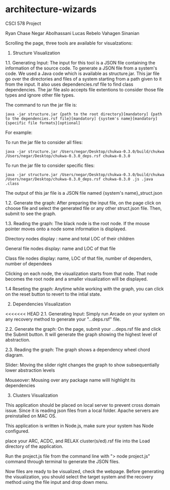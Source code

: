 # architecture-wizards
CSCI 578 Project

Ryan Chase
Negar Abolhassani
Lucas Rebelo
Vahagen Sinanian

Scrolling the page, three tools are available for visualzations:

1. Structure Visualization

1.1. Generating Input: The input for this tool is a JSON file containing the information of the source code. To generate a JSON file from a system's code. We used a Java code which is available as structure.jar. This jar file go over the directories and files of a system starting from a path given to it from the input. It also uses dependencies.rsf file to find class dependencies. The jar file aslo accepts file extentions to consider those file types and ignore other file types. 

The command to run the jar file is:

	java -jar structure.jar {path to the root directory}[mandatory] {path to the dependencies.rsf file}[mandatory] {system's name}[mandatory] {specific file formats}[optional]

For example:

To run the jar file to consider all files: 

	java -jar structure.jar /Users/negar/Desktop/chukwa-0.3.0/build/chukwa /Users/negar/Desktop/chukwa-0.3.0_deps.rsf chukwa-0.3.0 

To run the jar file to consider specific files: 

	java -jar structure.jar /Users/negar/Desktop/chukwa-0.3.0/build/chukwa /Users/negar/Desktop/chukwa-0.3.0_deps.rsf chukwa-0.3.0 .js .java .class

The output of this jar file is a JSON file named {system's name}_struct.json

1.2. Generate the graph: After preparing the input file, on the page click on choose file and select the generated file or any other struct.json file. Then, submit to see the graph. 

1.3. Reading the graph: The black node is the root node. If the mouse pointer moves onto a node some information is displayed.

Directory nodes display : name and total LOC of their children

General file nodes display: name and LOC of that file 

Class file nodes display: name, LOC of that file, number of dependers, number of dependees

Clicking on each node, the visualization starts from that node. That node becomes the root node and a smaller visualization will be displayed.

1.4 Reseting the graph: Anytime while working with the graph, you can click on the reset button to revert to the intial state.

2. Dependencies Visualization

<<<<<<< HEAD
2.1. Generating Input: Simply run Arcade on your system on any recovery method to generate your "...deps.rsf" file.
    
2.2. Generate the graph: On the page, submit your ...deps.rsf file and click the Submit button. It will generate the graph showing the highest level of abstraction.

2.3. Reading the graph: The graph shows a dependency wheel chord diagram.

Slider: Moving the slider right changes the graph to show subsequentially lower abstraction levels

Mouseover: Mousing over any package name willl highlight its dependencies

3. Clusters Visualization

This application should be placed on local server to prevent cross domain issue. Since it is reading json files from a local folder. Apache servers are preinstalled on MAC OS.

This application is written in Node.js, make sure your system has Node configured. 

place your ARC, ACDC, and RELAX cluster(s/ed).rsf file into the Load directory of the application.

Run the project.js file from the command line with  "> node project.js" command through terminal to generate the JSON files.

Now files are ready to be visualized, check the webpage. Before generating the visualization, you should select the target system and the recovery method using the file input and drop down menu.
